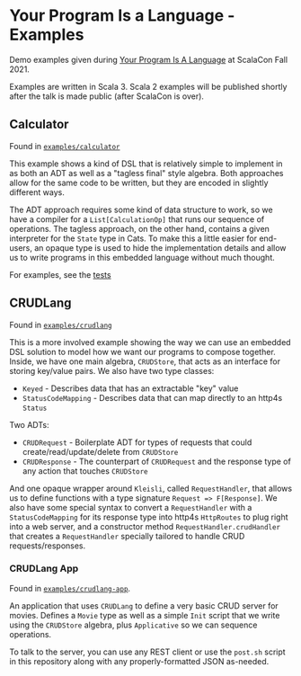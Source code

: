 # Your Program Is a Language - Examples
Demo examples given during [Your Program Is A Language](https://slides.rpeters.dev/scalacon-dsl/) at ScalaCon Fall 2021.

Examples are written in Scala 3.
Scala 2 examples will be published shortly after the talk is made public (after ScalaCon is over).

## Calculator
Found in [`examples/calculator`](examples/calculator/src)

This example shows a kind of DSL that is relatively simple to implement in as both an ADT as well as a "tagless final" style algebra.
Both approaches allow for the same code to be written, but they are encoded in slightly different ways.

The ADT approach requires some kind of data structure to work, so we have a compiler for a `List[CalculationOp]` that runs our sequence of operations.
The tagless approach, on the other hand, contains a given interpreter for the `State` type in Cats.
To make this a little easier for end-users, an opaque type is used to hide the implementation details and allow us to write programs in this embedded language without much thought.

For examples, see the [tests](examples/calculator/src/test/scala/examples/calculator)

## CRUDLang
Found in [`examples/crudlang`](examples/crudlang/src/main/scala/examples/crudlang)

This is a more involved example showing the way we can use an embedded DSL solution to model how we want our programs to compose together.
Inside, we have one main algebra, `CRUDStore`, that acts as an interface for storing key/value pairs.
We also have two type classes:

* `Keyed` - Describes data that has an extractable "key" value
* `StatusCodeMapping` - Describes data that can map directly to an http4s `Status`

Two ADTs:

* `CRUDRequest` - Boilerplate ADT for types of requests that could create/read/update/delete from `CRUDStore`
* `CRUDResponse` - The counterpart of `CRUDRequest` and the response type of any action that touches `CRUDStore`

And one opaque wrapper around `Kleisli`, called `RequestHandler`, that allows us to define functions with a type signature `Request => F[Response]`.
We also have some special syntax to convert a `RequestHandler` with a `StatusCodeMapping` for its response type into http4s `HttpRoutes` to plug right into a web server, and a constructor method `RequestHandler.crudHandler` that creates a `RequestHandler` specially tailored to handle CRUD requests/responses.

### CRUDLang App
Found in [`examples/crudlang-app`](examples/crudlang-app/src/main/scala/examples/crudlang/app).

An application that uses `CRUDLang` to define a very basic CRUD server for movies.
Defines a `Movie` type as well as a simple `Init` script that we write using the `CRUDStore` algebra, plus `Applicative` so we can sequence operations.

To talk to the server, you can use any REST client or use the `post.sh` script in this repository along with any properly-formatted JSON as-needed.
